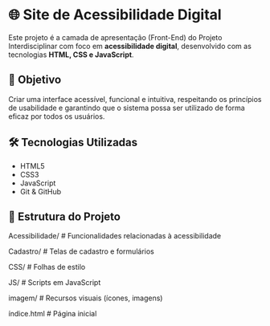 # 🌐 Site de Acessibilidade Digital

Este projeto é a camada de apresentação (Front-End) do Projeto Interdisciplinar com foco em **acessibilidade digital**, desenvolvido com as tecnologias **HTML, CSS e JavaScript**.

## 🎯 Objetivo

Criar uma interface acessível, funcional e intuitiva, respeitando os princípios de usabilidade e garantindo que o sistema possa ser utilizado de forma eficaz por todos os usuários.

## 🛠 Tecnologias Utilizadas

- HTML5
- CSS3
- JavaScript
- Git & GitHub

## 📁 Estrutura do Projeto
Acessibilidade/ # Funcionalidades relacionadas à acessibilidade

Cadastro/ # Telas de cadastro e formulários

CSS/ # Folhas de estilo

JS/ # Scripts em JavaScript

imagem/ # Recursos visuais (ícones, imagens)

índice.html # Página inicial

